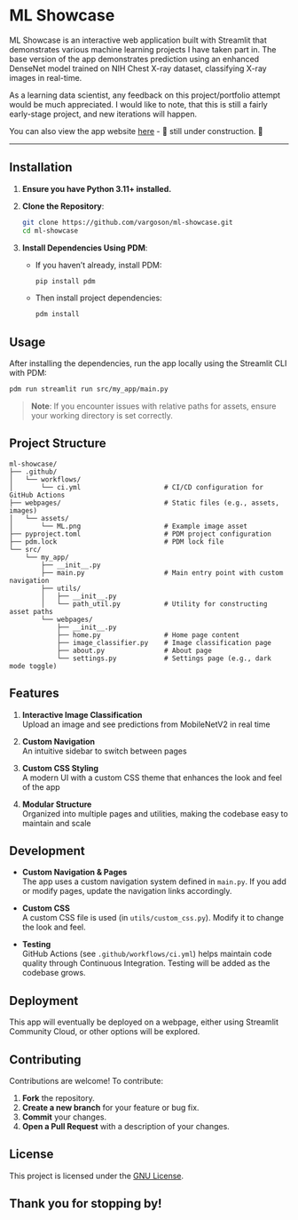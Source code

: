 # ML Showcase

ML Showcase is an interactive web application built with Streamlit that demonstrates various machine learning projects I have taken part in. The base version of the app demonstrates prediction using an enhanced DenseNet model trained on NIH Chest X-ray dataset, classifying X-ray images in real-time.

As a learning data scientist, any feedback on this project/portfolio attempt would be much appreciated. I would like to note, that this is still a fairly early-stage project, and new iterations will happen. 

You can also view the app website [here](https://ml-showcase-vargoson.streamlit.app/) - 🚧 still under construction. 🚧

---

## Installation

1. **Ensure you have Python 3.11+ installed.**

2. **Clone the Repository**:
   ```bash
   git clone https://github.com/vargoson/ml-showcase.git
   cd ml-showcase
   ```

3. **Install Dependencies Using PDM**:
   - If you haven’t already, install PDM:
     ```bash
     pip install pdm
     ```
   - Then install project dependencies:
     ```bash
     pdm install
     ```

## Usage

After installing the dependencies, run the app locally using the Streamlit CLI with PDM:

```bash
pdm run streamlit run src/my_app/main.py
```

> **Note**: If you encounter issues with relative paths for assets, ensure your working directory is set correctly.


## Project Structure

```plaintext
ml-showcase/
├── .github/
│   └── workflows/
│       └── ci.yml                     # CI/CD configuration for GitHub Actions
├── webpages/                          # Static files (e.g., assets, images)
│   └── assets/
│       └── ML.png                     # Example image asset
├── pyproject.toml                     # PDM project configuration
├── pdm.lock                           # PDM lock file
└── src/
    └── my_app/
        ├── __init__.py
        ├── main.py                    # Main entry point with custom navigation
        ├── utils/
        │   ├── __init__.py
        │   └── path_util.py           # Utility for constructing asset paths
        └── webpages/
            ├── __init__.py
            ├── home.py                # Home page content
            ├── image_classifier.py    # Image classification page
            ├── about.py               # About page
            └── settings.py            # Settings page (e.g., dark mode toggle)

```

## Features

1. **Interactive Image Classification**  
   Upload an image and see predictions from MobileNetV2 in real time

2. **Custom Navigation**  
   An intuitive sidebar to switch between pages

3. **Custom CSS Styling**  
   A modern UI with a custom CSS theme that enhances the look and feel of the app

4. **Modular Structure**  
   Organized into multiple pages and utilities, making the codebase easy to maintain and scale


## Development

- **Custom Navigation & Pages**  
  The app uses a custom navigation system defined in `main.py`. If you add or modify pages, update the navigation links accordingly.

- **Custom CSS**  
  A custom CSS file is used (in `utils/custom_css.py`). Modify it to change the look and feel.

- **Testing**  
  GitHub Actions (see `.github/workflows/ci.yml`) helps maintain code quality through Continuous Integration. Testing will be added as the codebase grows.



## Deployment

This app will eventually be deployed on a webpage, either using Streamlit Community Cloud, or other options will be explored.


## Contributing

Contributions are welcome! To contribute:

1. **Fork** the repository.
2. **Create a new branch** for your feature or bug fix.
3. **Commit** your changes.
4. **Open a Pull Request** with a description of your changes.


## License

This project is licensed under the [GNU License](LICENSE).

## Thank you for stopping by! 


